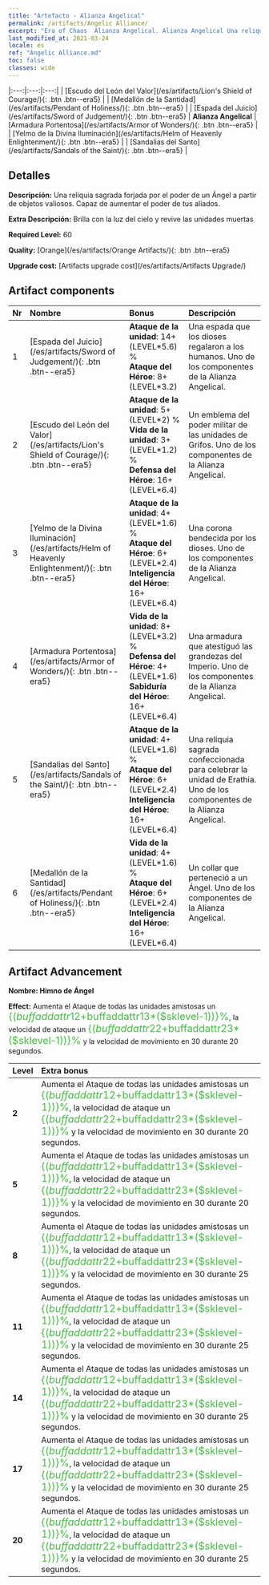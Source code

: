 ```yaml
---
title: "Artefacto - Alianza Angelical"
permalink: /artifacts/Angelic Alliance/
excerpt: "Era of Chaos  Alianza Angelical. Alianza Angelical Una reliquia sagrada forjada por el poder de un Ángel a partir de objetos valiosos. Capaz de aumentar el poder de tus aliados."
last_modified_at: 2021-03-24
locale: es
ref: "Angelic Alliance.md"
toc: false
classes: wide
---
```


  |:---:|:---:|:---:| 
  | [Escudo del León del Valor](/es/artifacts/Lion's Shield of Courage/){: .btn .btn--era5} |   | [Medallón de la Santidad](/es/artifacts/Pendant of Holiness/){: .btn .btn--era5} | 
  | [Espada del Juicio](/es/artifacts/Sword of Judgement/){: .btn .btn--era5} | **Alianza Angelical** | [Armadura Portentosa](/es/artifacts/Armor of Wonders/){: .btn .btn--era5} | 
  | [Yelmo de la Divina Iluminación](/es/artifacts/Helm of Heavenly Enlightenment/){: .btn .btn--era5} |   | [Sandalias del Santo](/es/artifacts/Sandals of the Saint/){: .btn .btn--era5} | 


## Detalles

 **Descripción:** Una reliquia sagrada forjada por el poder de un Ángel a partir de objetos valiosos. Capaz de aumentar el poder de tus aliados.

 **Extra Descripción:** Brilla con la luz del cielo y revive las unidades muertas

 **Required Level:** 60

 **Quality:** [Orange](/es/artifacts/Orange Artifacts/){: .btn .btn--era5}

 **Upgrade cost:** [Artifacts upgrade cost](/es/artifacts/Artifacts Upgrade/)



## Artifact components

  | Nr |    Nombre    |   Bonus | Descripción | 
  |:---|:-----------|:--------|:------------| 
  | 1 | [Espada del Juicio](/es/artifacts/Sword of Judgement/){: .btn .btn--era5} | **Ataque de la unidad**: 14+(LEVEL\*5.6) %<br/>**Ataque del Héroe**: 8+(LEVEL\*3.2) | Una espada que los dioses regalaron a los humanos. Uno de los componentes de la Alianza Angelical. | 
  | 2 | [Escudo del León del Valor](/es/artifacts/Lion's Shield of Courage/){: .btn .btn--era5} | **Ataque de la unidad**: 5+(LEVEL\*2) %<br/>**Vida de la unidad**: 3+(LEVEL\*1.2) %<br/>**Defensa del Héroe**: 16+(LEVEL\*6.4) | Un emblema del poder militar de las unidades de Grifos. Uno de los componentes de la Alianza Angelical. | 
  | 3 | [Yelmo de la Divina Iluminación](/es/artifacts/Helm of Heavenly Enlightenment/){: .btn .btn--era5} | **Ataque de la unidad**: 4+(LEVEL\*1.6) %<br/>**Ataque del Héroe**: 6+(LEVEL\*2.4)<br/>**Inteligencia del Héroe**: 16+(LEVEL\*6.4) | Una corona bendecida por los dioses. Uno de los componentes de la Alianza Angelical. | 
  | 4 | [Armadura Portentosa](/es/artifacts/Armor of Wonders/){: .btn .btn--era5} | **Vida de la unidad**: 8+(LEVEL\*3.2) %<br/>**Defensa del Héroe**: 4+(LEVEL\*1.6)<br/>**Sabiduría del Héroe**: 16+(LEVEL\*6.4) | Una armadura que atestiguó las grandezas del Imperio. Uno de los componentes de la Alianza Angelical. | 
  | 5 | [Sandalias del Santo](/es/artifacts/Sandals of the Saint/){: .btn .btn--era5} | **Ataque de la unidad**: 4+(LEVEL\*1.6) %<br/>**Ataque del Héroe**: 6+(LEVEL\*2.4)<br/>**Inteligencia del Héroe**: 16+(LEVEL\*6.4) | Una reliquia sagrada confeccionada para celebrar la unidad de Erathia. Uno de los componentes de la Alianza Angelical. | 
  | 6 | [Medallón de la Santidad](/es/artifacts/Pendant of Holiness/){: .btn .btn--era5} | **Vida de la unidad**: 4+(LEVEL\*1.6) %<br/>**Ataque del Héroe**: 6+(LEVEL\*2.4)<br/>**Inteligencia del Héroe**: 16+(LEVEL\*6.4) | Un collar que perteneció a un Ángel. Uno de los componentes de la Alianza Angelical. | 


## Artifact Advancement

 **Nombre: Himno de Ángel**

 **Effect:** Aumenta el Ataque de todas las unidades amistosas un <span style="color: #48b946;font-size:20px">{($buffaddattr12+$buffaddattr13*($sklevel-1))}%</span>, la velocidad de ataque un <span style="color: #48b946;font-size:20px">{($buffaddattr22+$buffaddattr23*($sklevel-1))}%</span> y la velocidad de movimiento en 30 durante 20 segundos.

  |  Level  |    Extra bonus  | 
  |:--------|:----------------| 
  | **2** | Aumenta el Ataque de todas las unidades amistosas un <span style="color: #48b946;font-size:20px">{($buffaddattr12+$buffaddattr13*($sklevel-1))}%</span>, la velocidad de ataque un <span style="color: #48b946;font-size:20px">{($buffaddattr22+$buffaddattr23*($sklevel-1))}%</span> y la velocidad de movimiento en 30 durante 20 segundos. | 
  | **5** | Aumenta el Ataque de todas las unidades amistosas un <span style="color: #48b946;font-size:20px">{($buffaddattr12+$buffaddattr13*($sklevel-1))}%</span>, la velocidad de ataque un <span style="color: #48b946;font-size:20px">{($buffaddattr22+$buffaddattr23*($sklevel-1))}%</span> y la velocidad de movimiento en 30 durante 20 segundos. | 
  | **8** | Aumenta el Ataque de todas las unidades amistosas un <span style="color: #48b946;font-size:20px">{($buffaddattr12+$buffaddattr13*($sklevel-1))}%</span>, la velocidad de ataque un <span style="color: #48b946;font-size:20px">{($buffaddattr22+$buffaddattr23*($sklevel-1))}%</span> y la velocidad de movimiento en 30 durante 25 segundos. | 
  | **11** | Aumenta el Ataque de todas las unidades amistosas un <span style="color: #48b946;font-size:20px">{($buffaddattr12+$buffaddattr13*($sklevel-1))}%</span>, la velocidad de ataque un <span style="color: #48b946;font-size:20px">{($buffaddattr22+$buffaddattr23*($sklevel-1))}%</span> y la velocidad de movimiento en 30 durante 25 segundos. | 
  | **14** | Aumenta el Ataque de todas las unidades amistosas un <span style="color: #48b946;font-size:20px">{($buffaddattr12+$buffaddattr13*($sklevel-1))}%</span>, la velocidad de ataque un <span style="color: #48b946;font-size:20px">{($buffaddattr22+$buffaddattr23*($sklevel-1))}%</span> y la velocidad de movimiento en 30 durante 25 segundos. | 
  | **17** | Aumenta el Ataque de todas las unidades amistosas un <span style="color: #48b946;font-size:20px">{($buffaddattr12+$buffaddattr13*($sklevel-1))}%</span>, la velocidad de ataque un <span style="color: #48b946;font-size:20px">{($buffaddattr22+$buffaddattr23*($sklevel-1))}%</span> y la velocidad de movimiento en 30 durante 25 segundos. | 
  | **20** | Aumenta el Ataque de todas las unidades amistosas un <span style="color: #48b946;font-size:20px">{($buffaddattr12+$buffaddattr13*($sklevel-1))}%</span>, la velocidad de ataque un <span style="color: #48b946;font-size:20px">{($buffaddattr22+$buffaddattr23*($sklevel-1))}%</span> y la velocidad de movimiento en 30 durante 25 segundos. | 
